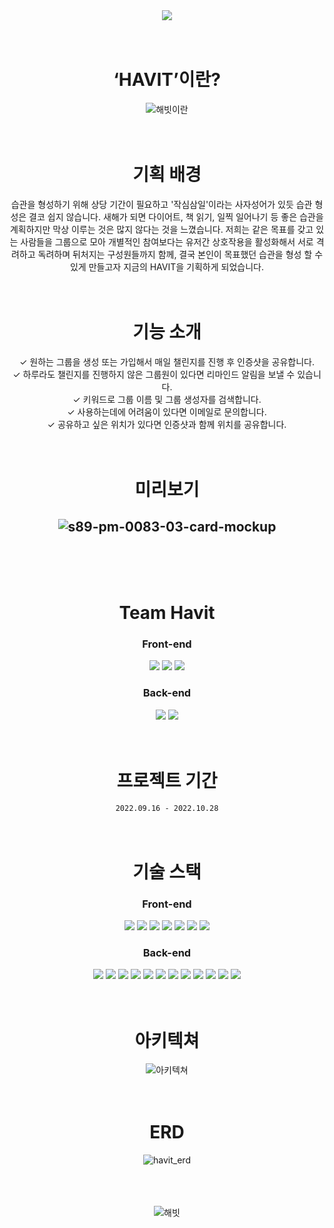 <div align="center">

<img src="https://capsule-render.vercel.app/api?type=cylinder&color=5E43FF&height=100&section=header&text=HAVIT&fontSize=80&animation=twinkling&fontColor=ffffff&fontAlignY=55"/>
<br>
<br>
<br>

# ‘HAVIT’이란?
![해빗이란](https://user-images.githubusercontent.com/110372162/198890046-92a597d8-1689-4414-9d17-cbda270b38ee.jpeg)
<br>
<br>
<br>

# 기획 배경
습관을 형성하기 위해 상당 기간이 필요하고 '작심삼일'이라는 사자성어가 있듯 습관 형성은 결코 쉽지 않습니다. 새해가 되면 다이어트, 책 읽기, 일찍 일어나기 등 좋은 습관을 계획하지만 막상 이루는 것은 많지 않다는 것을 느꼈습니다. 저희는 같은 목표를 갖고 있는 사람들을 그룹으로 모아 개별적인 참여보다는 유저간 상호작용을 활성화해서 서로 격려하고 독려하며 뒤처지는 구성원들까지 함께, 결국 본인이 목표했던 습관을 형성 할 수 있게 만들고자 지금의 HAVIT을 기획하게 되었습니다.
<br>
<br>
<br>

# 기능 소개
✓ 원하는 그룹을 생성 또는 가입해서 매일 챌린지를 진행 후 인증샷을 공유합니다.
<br>
✓ 하루라도 챌린지를 진행하지 않은 그룹원이 있다면 리마인드 알림을 보낼 수 있습니다.
<br>
✓ 키워드로 그룹 이름 및 그룹 생성자를 검색합니다.
<br>
✓ 사용하는데에 어려움이 있다면 이메일로 문의합니다.
<br>
✓ 공유하고 싶은 위치가 있다면 인증샷과 함께 위치를 공유합니다.
<br>
<br>
<br>

# 미리보기
![s89-pm-0083-03-card-mockup](https://user-images.githubusercontent.com/110372162/195542343-da97aa80-bd5d-4cce-8f2e-b691417c3b8d.png)
<br>
---
<br>
<br>
<br>

# Team Havit
### Front-end
[<img src="https://img.shields.io/badge/리더 최준묵-181717?style=flat&logo=GitHub&logoColor=white"/>](https://github.com/dan-studio)
[<img src="https://img.shields.io/badge/신정민-181717?style=flat&logo=GitHub&logoColor=white"/>](https://github.com/MIINII)
[<img src="https://img.shields.io/badge/손다윤-181717?style=flat&logo=GitHub&logoColor=white"/>](https://github.com/wildgallop21)
### Back-end
[<img src="https://img.shields.io/badge/부리더 김성준-181717?style=flat&logo=GitHub&logoColor=white"/>](https://github.com/namuneo)
[<img src="https://img.shields.io/badge/김진이-181717?style=flat&logo=GitHub&logoColor=white"/>](https://github.com/kimjini97)
<br>
<br>
<br>

# 프로젝트 기간 
`2022.09.16 - 2022.10.28`
<br>
<br>
<br>

# 기술 스택
### Front-end
<img src="https://img.shields.io/badge/React-61DAFB?style=flat&logo=React&logoColor=white"/>
<img src="https://img.shields.io/badge/Redux-764ABC?style=flat&logo=Redux&logoColor=white"/>
<img src="https://img.shields.io/badge/styled_components-DB7093?style=flat&logo=styled-components&logoColor=white"/>
<img src="https://img.shields.io/badge/Ant Design-0170FE?style=flat&logo=Ant Design&logoColor=white"/>
<img src="https://img.shields.io/badge/Axios-5A29E4?style=flat&logo=Axios&logoColor=white"/>
<img src="https://img.shields.io/badge/Google Analytics-E37400?style=flat&logo=Google Analytics&logoColor=white"/>
<img src="https://img.shields.io/badge/AWS Amplify-FF9900?style=flat&logo=AWS Amplify&logoColor=white"/>

### Back-end

<img src="https://img.shields.io/badge/Java-007396?style=flat&logo=Java&logoColor=white"/>
<img src="https://img.shields.io/badge/SpringBoot-6DB33F?style=flat&logo=SpringBoot&logoColor=white"/>
<img src="https://img.shields.io/badge/SpringSecurity-6DB33F?style=flat&logo=SpringSecurity&logoColor=white"/>
<img src="https://img.shields.io/badge/Gradle-02303A?style=flat&logo=Gradle&logoColor=white"/>
<img src="https://img.shields.io/badge/Apache Tomcat-F8DC75?style=flat&logo=Apache Tomcat&logoColor=white"/>
<img src="https://img.shields.io/badge/Hibernate-59666C?style=flat&logo=Hibernate&logoColor=white"/>
<img src="https://img.shields.io/badge/Amazon EC2-FF9900?style=flat&logo=Amazon EC2&logoColor=white"/>
<img src="https://img.shields.io/badge/Amazon RDS-527FFF?style=flat&logo=Amazon RDS&logoColor=white"/>
<img src="https://img.shields.io/badge/Amazon S3-569A31?style=flat&logo=Amazon S3&logoColor=white"/>
<img src="https://img.shields.io/badge/MySQL-4479A1?style=flat&logo=MySQL&logoColor=white"/>
<img src="https://img.shields.io/badge/JSON Web Tokens-000000?style=flat&logo=JSON Web Tokens&logoColor=white"/>
<img src="https://img.shields.io/badge/Postman-FF6C37?style=flat&logo=Postman&logoColor=white"/>
<br>
<br>
<br>

# 아키텍쳐
![아키텍쳐](https://user-images.githubusercontent.com/110372162/198890104-91a80f4b-80e5-4c01-92fa-789b17b61dfa.jpeg)
<br>
<br>
<br>

# ERD
![havit_erd](https://user-images.githubusercontent.com/110372162/198890118-3da0c4fb-7dea-4afb-a65d-0b9aad4278ad.png)
<br>
<br>
<br>
<br>

![해빗](https://user-images.githubusercontent.com/110372162/198890142-4e8cf048-014d-47dd-ad51-24099c63d5c7.jpeg)

